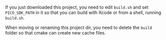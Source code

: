 If you just downloaded this project, you need to edit `build.sh` and set `PICO_SDK_PATH` in it so that you can build with Xcode or from a shell, running `build.sh`.

When moving or renaming this project dir, you need to delete the `build` folder so that cmake can create new cache files.

